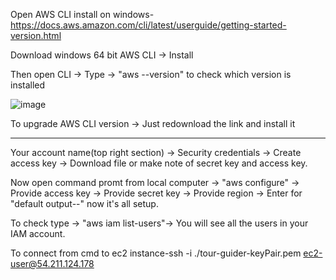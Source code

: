 Open AWS CLI install on windows- https://docs.aws.amazon.com/cli/latest/userguide/getting-started-version.html

Download windows 64 bit AWS CLI -> Install

Then open CLI -> Type -> "aws --version" to check which version is installed

![image](https://user-images.githubusercontent.com/107784718/212048159-10a2db43-0a61-4941-945d-01956f1634a5.png)

To upgrade AWS CLI version -> Just redownload the link and install it
______________________________________________________________________________________________________________________________________________________________
Your account name(top right section) -> Security credentials -> Create access key -> Download file or make note of secret key and access key.

Now open command promt from local computer -> "aws configure" -> Provide access key -> Provide secret key -> Provide region -> Enter for "default output--" now it's all setup.

To check type -> "aws iam list-users"-> You will see all the users in your IAM account.

To connect from cmd to ec2 instance-ssh -i ./tour-guider-keyPair.pem ec2-user@54.211.124.178
